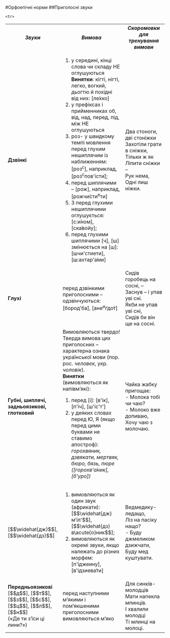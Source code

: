 #Орфоепічні норми
##Приголосні звуки

<table>
<col width="10%">
<col width="55%">
<col width="35%">
  <tr>
  <td><center><b><i>Звуки</i></b></center></td>
  <td><center><b><i>Вимова</i></b></center></td>
  <td><center><b><i>Скоромовки для тренування вимови</i></b></center></td>
  </tr>

  <tr>
  <td><b>Дзвінкі</b></td>
  <td>
  <ol>
<li>у середині, кінці слова чи складу НЕ оглушуються<br>
<b>Винятки</b>: кігті, нігті, легко, вогкий, дьогтю й похідні від них: [ле&#769;хко]</li>
<li>у префіксах і прийменниках <span class="p1">об, від, над, перед, під, між</span> НЕ оглушуються</li>
<li><span class="p1">роз-</span> у швидкому темпі мовлення перед глухим нешиплячим із наближенням:<br>
<span class="p1">[роз<sup>с</sup>]</span>, наприклад, [роз<sup>с</sup>пов'істи&#769;];</li>
<li> перед шиплячими – <span class="p1">[рож]</span>, наприклад, [рожчи&#769;сти<sup>е</sup>ти]</li>
<li><span class="p1">З</span> перед глухими нешиплячими оглушується: [с:и&#769;ном], [ска&#769;войу];
<li>перед глухими шиплячими <span class="p1">[ч], [ш]</span> змінюється на <span class="p1">[ш]</span>:
[шчи'стиети], [ш:ахтар'а&#769;ми]</li></li>
</ol>
</td>
  <td>
Два стоноги, дві стоніжки<br>
Захотіли грати в сніжки,<br>
Тільки ж як<br>
Ліпити сніжки –<br> 
Рук нема, <br>
Одні лиш ніжки.
  </td>
  </tr>

 <tr>
  <td><b>Глухі</b></td>
  <td>перед дзвінкими приголосними – одзвінчуються: [бород'ба&#769;], [ане<sup>и</sup>ґдо&#769;т]</td>
  <td>Сидів горобець на сосні, –<br>
Заснув – і упав уві сні.<br>
Якби не упав уві сні,<br>
Сидів би він ще на сосні.</td>
  </tr>

    <tr>
  <td><b>Губні, шиплячі, задньоязикові, глотковий</b></td>
  <td>Вимовляються твердо!<br> Тверда вимова цих приголосних – характерна ознака української мови (пор. рос. <i>человек</i>, укр. <i>чоловік</i>). <br>
<b>Винятки</b> (вимовляються як напівм’які):
<ol>
<li>перед <span class="p1">[і]</span>: [в'ік], [п'іч], [ш'іс'т']</li>
<li>у деяких словах перед <span class="p1">Ю, Я</span> (якщо перед цими буквами не ставимо апостроф): <i>горохвяник, дзвякати, мертвяк, бюро, бязь, пюре ([горохв'а&#769;ник], [б'уро&#769;])</li></td>
  <td>Чайка жабку пригощає:<br>
- Молока тобі чи чаю?<br>
- Молоко вже допиваю,<br>
Хочу чаю з молочаю.</td>
  </tr>

   <tr>
  <td>[$$\widehat{дж}$$], [$$\widehat{дз}$$]</td>
  <td>
  <ol>
  <li>вимовляються як один звук (африкати): [$$\widehat{дж}м’іл'$$], [$$\widehat{дз}в\acute{о}ник$$];</li>
<li>вимовляються як окремі звуки, якщо належать до різних морфем: [п'іджеину&#769;], [в'ідзиева&#769;ти]</li>
</ol></td>
  <td>Ведмедику-ледащо,<br>
Ліз на пасіку нащо?<br>
- Буду джмеликом дзижчати,<br>
Буду мед куштувати.</td>
  </tr>

   <tr>
  <td><b>Передньоязикові</b><br>
[$$д$$], [$$т$$], [$$з$$], [$$с$$],<br>
[$$ц$$], [$$л$$], [$$н$$]<br>
(«Де ти з’їси ці лини?»)
</td>
  <td>перед наступними м’якими і пом’якшеними приголосними вимовляються м’яко</td>
  <td>Для синків-молодців <br>
  Мати напекла млинців. <br>
  І хвалили молодці <br>
  Ті млинці на молоці.</td>
  </tr>
</table>
